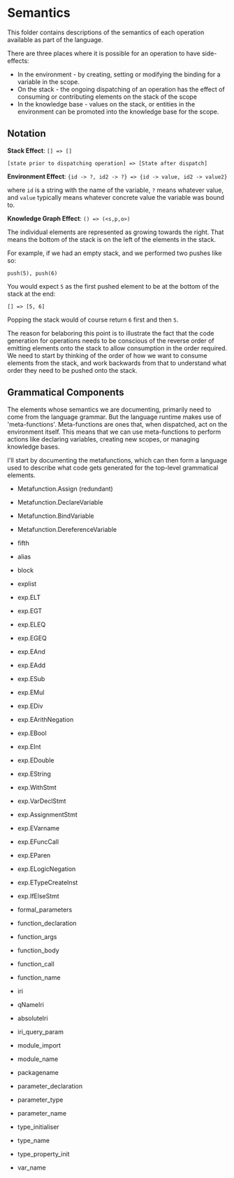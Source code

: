# Semantics

This folder contains descriptions of the semantics of each operation available as part of the language.

There are three places where it is possible for an operation to have side-effects:

- In the environment - by creating, setting or modifying the binding for a variable in the scope.
- On the stack - the ongoing dispatching of an operation has the effect of consuming or contributing elements on the stack of the scope
- In the knowledge base - values on the stack, or entities in the environment can be promoted into the knowledge base for the scope.

## Notation

**Stack Effect**: `[] => []`

    [state prior to dispatching operation] => [State after dispatch]

**Environment Effect**: `{id -> ?, id2 -> ?} => {id -> value, id2 -> value2}`

where `id` is a string with the name of the variable, `?` means whatever value, and `value` typically means whatever concrete value the variable was bound to.

**Knowledge Graph Effect**: `() => (<s,p,o>)`



The individual elements are represented as growing towards the right.  That means the bottom of the stack is on the left of the elements in the stack.

For example, if we had an empty stack, and we performed two pushes like so:

    push(5), push(6)

You would expect `5` as the first pushed element to be at the bottom of the stack at the end:

    [] => [5, 6]

Popping the stack would of course return `6` first and then `5`.

The reason for belaboring this point is to illustrate the fact that the code generation for operations needs to be conscious of the reverse order of emitting elements onto the stack to allow consumption in the order required.  We need to start by thinking of the order of how we want to consume elements from the stack, and work backwards from that to understand what order they need to be pushed onto the stack.

## Grammatical Components

The elements whose semantics we are documenting, primarily need to come from the language grammar.  But the language runtime makes use of 'meta-functions'.  Meta-functions are ones that, when dispatched, act on the environment itself.  This means that we can use meta-functions to perform actions like declaring variables, creating new scopes, or managing knowledge bases.

I'll start by documenting the metafunctions, which can then form a language used to describe what code gets generated for the top-level grammatical elements.

- Metafunction.Assign (redundant)
- Metafunction.DeclareVariable
- Metafunction.BindVariable
- Metafunction.DereferenceVariable

- fifth
- alias
- block
- explist
- exp.ELT
- exp.EGT
- exp.ELEQ
- exp.EGEQ
- exp.EAnd
- exp.EAdd
- exp.ESub
- exp.EMul
- exp.EDiv
- exp.EArithNegation
- exp.EBool
- exp.EInt
- exp.EDouble
- exp.EString
- exp.WithStmt
- exp.VarDeclStmt
- exp.AssignmentStmt
- exp.EVarname
- exp.EFuncCall
- exp.EParen
- exp.ELogicNegation
- exp.ETypeCreateInst
- exp.IfElseStmt
- formal_parameters
- function_declaration
- function_args
- function_body
- function_call
- function_name
- iri
- qNameIri
- absoluteIri
- iri_query_param
- module_import
- module_name
- packagename
- parameter_declaration
- parameter_type
- parameter_name
- type_initialiser
- type_name
- type_property_init
- var_name
